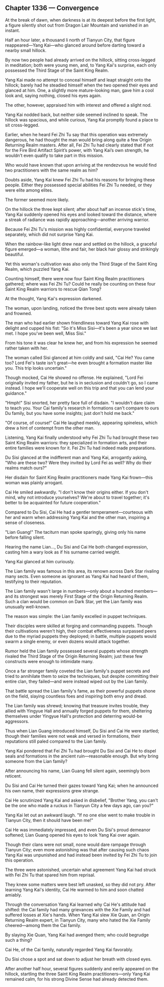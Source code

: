 ## Chapter 1336 — Convergence

At the break of dawn, when darkness is at its deepest before the first light, a figure silently shot out from Dragon Lair Mountain and vanished in an instant.

Half an hour later, a thousand li north of Tianyun City, that figure reappeared—Yang Kai—who glanced around before darting toward a nearby small hillock.

By now two people had already arrived on the hillock, sitting cross-legged in meditation; both were young men, and, to Yang Kai's surprise, each only possessed the Third Stage of the Saint King Realm.

Yang Kai made no attempt to conceal himself and leapt straight onto the hillock; barely had he steadied himself when the two opened their eyes and glanced at him. One, a slightly more mature-looking man, gave him a cool look and, saying nothing, closed his eyes again.

The other, however, appraised him with interest and offered a slight nod.

Yang Kai nodded back, but neither side seemed inclined to speak. The hillock was spacious, and while curious, Yang Kai promptly found a place to sit cross-legged.

Earlier, when he heard Fei Zhi Tu say that this operation was extremely dangerous, he had thought the man would bring along quite a few Origin Returning Realm masters. After all, Fei Zhi Tu had clearly stated that if not for the Fire Bird Artifact Spirit’s power, with Yang Kai’s own strength, he wouldn’t even qualify to take part in this mission.

Who would have known that upon arriving at the rendezvous he would find two practitioners with the same realm as him?

Doubts aside, Yang Kai knew Fei Zhi Tu had his reasons for bringing these people. Either they possessed special abilities Fei Zhi Tu needed, or they were elite among elites.

The former seemed more likely.

On the hillock the three kept silent; after about half an incense stick's time, Yang Kai suddenly opened his eyes and looked toward the distance, where a streak of radiance was rapidly approaching—another arriving warrior.

Because Fei Zhi Tu's mission was highly confidential, everyone traveled separately, which did not surprise Yang Kai.

When the rainbow-like light drew near and settled on the hillock, a graceful figure emerged—a woman, lithe and fair, her black hair glossy and strikingly beautiful.

Yet this woman's cultivation was also only the Third Stage of the Saint King Realm, which puzzled Yang Kai.

Counting himself, there were now four Saint King Realm practitioners gathered; where was Fei Zhi Tu? Could he really be counting on these four Saint King Realm warriors to rescue Qian Tong?

At the thought, Yang Kai's expression darkened.

The woman, upon landing, noticed the three best spots were already taken and frowned.

The man who had earlier shown friendliness toward Yang Kai rose with delight and cupped his fist: "So it's Miss Sisi—it's been a year since we last met. I hope you've been well, Miss Sisi."

From his tone it was clear he knew her, and from his expression he seemed rather taken with her.

The woman called Sisi glanced at him coldly and said, "Cai He? You came too? Lord Fei's taste isn't great—he even brought a formation master like you. This trip looks uncertain."

Though mocked, Cai He showed no offense. He explained, "Lord Fei originally invited my father, but he is in seclusion and couldn't go, so I came instead. I hope we'll cooperate well on this trip and that you can lend your guidance."

"Hmph!" Sisi snorted, her pretty face full of disdain. "I wouldn't dare claim to teach you. Your Cai family's research in formations can't compare to ours Du family, but you have some insights; just don't hold me back."

"Of course, of course!" Cai He laughed meekly, appearing spineless, which drew a hint of contempt from the other man.

Listening, Yang Kai finally understood why Fei Zhi Tu had brought these two Saint King Realm warriors: they specialized in formation arts, and their entire families were known for it. Fei Zhi Tu had indeed made preparations.

Du Sisi glanced at the indifferent man and Yang Kai, arrogantly asking, "Who are these two? Were they invited by Lord Fei as well? Why do their realms match ours?"

Her disdain for Saint King Realm practitioners made Yang Kai frown—this woman was plainly arrogant.

Cai He smiled awkwardly. "I don't know their origins either. If you don't mind, why not introduce yourselves? We're about to travel together; it's better to be acquainted for future cooperation."

Compared to Du Sisi, Cai He had a gentler temperament—courteous with her and warm when addressing Yang Kai and the other man, inspiring a sense of closeness.

"Lian Guang!" The taciturn man spoke sparingly, giving only his name before falling silent.

Hearing the name Lian..., Du Sisi and Cai He both changed expression, casting him a wary look as if his surname carried weight.

Yang Kai glanced at him curiously.

The Lian family was famous in this area, its renown across Dark Star rivaling many sects. Even someone as ignorant as Yang Kai had heard of them, testifying to their reputation.

The Lian family wasn't large in numbers—only about a hundred members—and its strongest was merely First Stage of the Origin Returning Realm. Such a clan would be common on Dark Star, yet the Lian family was unusually well-known.

The reason was simple: the Lian family excelled in puppet techniques.

Their disciples were skilled at forging and commanding puppets. Though their cultivations weren't high, their combat effectiveness surpassed peers due to the myriad puppets they deployed; in battle, multiple puppets would swarm a single enemy, or even dozens would attack together.

Rumor held the Lian family possessed several puppets whose strength rivaled the Third Stage of the Origin Returning Realm; just these few constructs were enough to intimidate many.

Once a far stronger family coveted the Lian family's puppet secrets and tried to annihilate them to seize the techniques, but despite committing their entire clan, they failed—and were instead wiped out by the Lian family.

That battle spread the Lian family's fame, as their powerful puppets shone on the field, slaying countless foes and inspiring both envy and dread.

The Lian family was shrewd; knowing that treasure invites trouble, they allied with Yingyue Hall and annually forged puppets for them, sheltering themselves under Yingyue Hall's protection and deterring would-be aggressors.

Thus when Lian Guang introduced himself, Du Sisi and Cai He were startled; though their families were not weak and versed in formations, their reputations still paled compared to the Lian family.

Yang Kai pondered that Fei Zhi Tu had brought Du Sisi and Cai He to dispel seals and formations in the ancient ruin—reasonable enough. But why bring someone from the Lian family?

After announcing his name, Lian Guang fell silent again, seemingly born reticent.

Du Sisi and Cai He turned their gazes toward Yang Kai; when he announced his own name, their expressions grew strange.

Cai He scrutinized Yang Kai and asked in disbelief, "Brother Yang, you can't be the one who made a ruckus in Tianyun City a few days ago, can you?"

Yang Kai let out an awkward laugh. "If no one else went to make trouble in Tianyun City, then it should have been me!"

Cai He was immediately impressed, and even Du Sisi's proud demeanor softened; Lian Guang opened his eyes to look Yang Kai over again.

Though their clans were not small, none would dare rampage through Tianyun City; even more astonishing was that after causing such chaos Yang Kai was unpunished and had instead been invited by Fei Zhi Tu to join this operation.

The three were astonished, uncertain what agreement Yang Kai had struck with Fei Zhi Tu that spared him from reprisal.

They knew some matters were best left unasked, so they did not pry. After learning Yang Kai's identity, Cai He warmed to him and soon chatted amiably.

Through the conversation Yang Kai learned why Cai He's attitude had shifted: the Cai family had many grievances with the Xie Family and had suffered losses at Xie's hands. When Yang Kai slew Xie Quan, an Origin Returning Realm expert, in Tianyun City, many who hated the Xie Family cheered—among them the Cai family.

By slaying Xie Quan, Yang Kai had avenged them; who could begrudge such a thing?

Cai He, of the Cai family, naturally regarded Yang Kai favorably.

Du Sisi chose a spot and sat down to adjust her breath with closed eyes.

After another half hour, several figures suddenly and eerily appeared on the hillock, startling the three Saint King Realm practitioners—only Yang Kai remained calm, for his strong Divine Sense had already detected them.